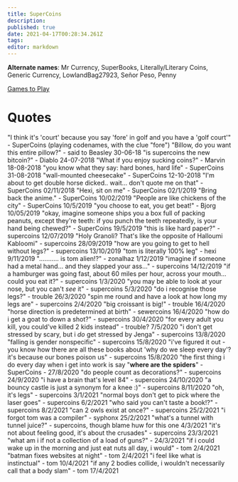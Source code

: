 ```yaml
---
title: SuperCoins
description: 
published: true
date: 2021-04-17T00:28:34.261Z
tags: 
editor: markdown
---
```


**Alternate names**: Mr Currency, SuperBooks, Literally/Literary Coins, Generic Currency, LowlandBag27923, Señor Peso, Penny

[Games to Play](games-to-play)

# Quotes

"I think it's 'court' because you say 'fore' in golf and you have a 'golf court'" - SuperCoins (playing codenames, with the clue "fore")
"Billow, do you want this entire pillow?" - said to Beasley 30-06-18
"is supercoins the new bitcoin?" - Diablo 24-07-2018
"What if you enjoy sucking coins?" - Marvin 18-08-2018
"you know what they say: hard bones, hard life" - SuperCoins 31-08-2018
"wall-mounted cheesecake" - SuperCoins 12-10-2018
"I'm about to get double horse dicked.. wait... don't quote me on that" - SuperCoins 02/11/2018
"Hexi, sit on me" - SuperCoins 02/1/2019
"Bring back the anime." - SuperCoins 10/02/2019
"People are like chickens of the city" - SuperCoins 10/5/2019
"you choose to eat, you get beat!" - Bjorg 10/05/2019
"okay, imagine someone ships you a box full of packing peanuts, except they're teeth: if you punch the teeth repeatedly, is your hand being chewed?" - SuperCoins 19/5/2019
"this is like hard paper?" - supercoins 12/07/2019
"Holy Granoli? That's like the opposite of Halloumi Kabloomi" - supercoins 28/09/2019
"how are you going to get to hell without legs?" - supercoins 13/10/2019
"tom is literally 100% leg" - hexi 9/11/2019
"........... is tom alien!?" - zonalhaz 1/12/2019
"imagine if someone had a metal hand... and they slapped your ass..." - supercoins 14/12/2019
"if a hamburger was going fast, about 60 miles per hour, across your mouth... could you eat it?" - supercoins 1/3/2020
"you may be able to look at your nose, but you can't *see* it" - supercoins 5/3/2020
"do i recognise those legs?" - trouble 26/3/2020
"spin me round and have a look at how long my legs are" - supercoins 2/4/2020
"big croissant is big!" - trouble 16/4/2020
"horse direction is predetermined at birth" - sewercoins 16/4/2020
"how do i get a goat to down a shot?" - supercoins 30/4/2020
"for every adult you kill, you could've killed 2 kids instead" - trouble? 7/5/2020
"i don't get stressed by scary, but i *do* get stressed by Jenga" - supercoins 13/8/2020
"falling is gender nonspecific" - supercoins 15/8/2020
"i've figured it out - you know how there are all these books about 'why do we sleep every day'? it's because our bones poison us" - supercoins 15/8/2020
"the first thing i do every day when i get into work is say "**where are the spiders**" - SuperCoins - 27/8/2020
"do people count as decorations?" - supercoins 24/9/2020
"i have a brain that's level 84" - supercoins 24/10/2020
"a bouncy castle is just a synonym for a knee :)" - supercoins 8/11/2020
"oh, it's legs" - supercoins 3/1/2021
"normal boys don't get to pick where the laser goes" - supercoins 6/2/2021
"who said you can't taste a book!?" - supercoins 8/2/2021
"can 2 owls exist at once?" - supercoins 25/2/2021
"i forgot tom was a compiler" - syphonx 25/2/2021
"what's a tunnel with tunnel juice?" - supercoins, though blame huw for this one 4/3/2021
"it's not about feeling good, it's about the crusades" - supercoins 23/3/2021
"what am i if not a collection of a load of guns?" - 24/3/2021
"if i could wake up in the morning and just eat nuts all day, i would" - tom 2/4/2021
"batman fixes websites at night" - tom 2/4/2021
"i feel like what is instinctual" - tom 10/4/2021
"if any 2 bodies collide, i wouldn't necessarily call that a body slam" - tom 17/4/2021